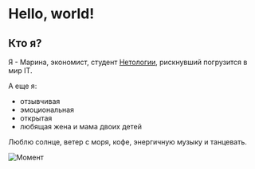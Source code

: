# Hello, world!

## Кто я?

Я - Марина, экономист, студент [Нетологии](https://netology.ru/netology-branding), рискнувший погрузится в мир IT. 

А еще я:
- отзывчивая
- эмоциональная
- открытая
- любящая жена и мама двоих детей

Люблю солнце, ветер с моря, кофе, энергичную музыку и танцевать.

![Момент](https://drive.google.com/drive/folders/1HE100z8QttsLF1OWLblFpeW8ZvKBvC1F)
